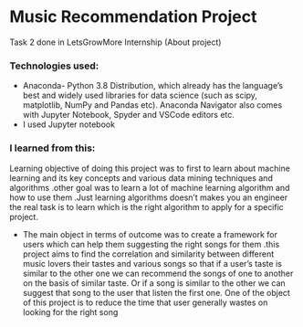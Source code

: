 # Music Recommendation Project
Task 2 done in LetsGrowMore Internship
(About project)
### Technologies used:
- Anaconda- Python 3.8 Distribution, which already has the language’s best and widely used libraries for data science (such as scipy, matplotlib, NumPy and Pandas etc). Anaconda Navigator also comes with Jupyter Notebook, Spyder and VSCode editors etc.
- I used Jupyter notebook
### I learned from this: 
Learning objective of doing this project was to first to learn about machine learning and its
key concepts and various data mining techniques and algorithms .other goal was to learn a lot
of machine learning algorithm and how to use them .Just learning algorithms doesn’t makes
you an engineer the real task is to learn which is the right algorithm to apply for a specific
project. 
- The main object in terms of outcome was to create a framework for users which can help
them suggesting the right songs for them .this project aims to find the correlation and
similarity between different music lovers their tastes and various songs so that if a user’s taste
is similar to the other one we can recommend the songs of one to another on the basis of
similar taste. Or if a song is similar to the other we can suggest that song to the user that
listen the first one. One of the object of this project is to reduce the time that user generally
wastes on looking for the right song 
